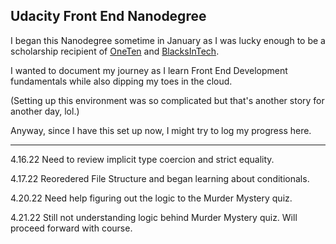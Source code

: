 
## Udacity Front End Nanodegree

I began this Nanodegree sometime in January as I was lucky enough to be a scholarship recipient of [OneTen](https://oneten.org/) and [BlacksInTech](https://www.blacksintechnology.net/).

I wanted to document my journey as I learn Front End Development fundamentals while also dipping my toes in the cloud.

(Setting up this environment was so complicated but that's another story for another day, lol.)

Anyway, since I have this set up now, I might try to log my progress here.


---


4.16.22 Need to review implicit type coercion and strict equality.

4.17.22 Reoredered File Structure and began learning about conditionals.

4.20.22 Need help figuring out the logic to the Murder Mystery quiz.

4.21.22 Still not understanding logic behind Murder Mystery quiz. Will proceed forward with course.